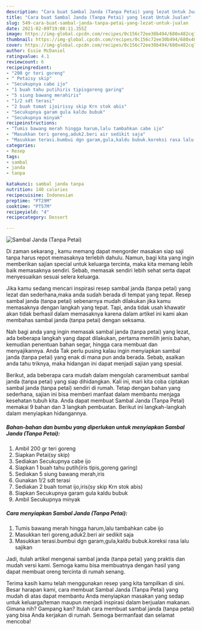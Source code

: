 ```yaml
---
description: "Cara buat Sambal Janda (Tanpa Petai) yang lezat Untuk Jualan"
title: "Cara buat Sambal Janda (Tanpa Petai) yang lezat Untuk Jualan"
slug: 549-cara-buat-sambal-janda-tanpa-petai-yang-lezat-untuk-jualan
date: 2021-02-09T19:08:11.355Z
image: https://img-global.cpcdn.com/recipes/0c156c72ee30b494/680x482cq70/sambal-janda-tanpa-petai-foto-resep-utama.jpg
thumbnail: https://img-global.cpcdn.com/recipes/0c156c72ee30b494/680x482cq70/sambal-janda-tanpa-petai-foto-resep-utama.jpg
cover: https://img-global.cpcdn.com/recipes/0c156c72ee30b494/680x482cq70/sambal-janda-tanpa-petai-foto-resep-utama.jpg
author: Essie McDaniel
ratingvalue: 4.1
reviewcount: 6
recipeingredient:
- "200 gr teri goreng"
- " Petaisy skip"
- "Secukupnya cabe ijo"
- "1 buah tahu putihiris tipisgoreng garing"
- "5 siung bawang merahiris"
- "1/2 sdt terasi"
- "2 buah tomat ijoirissy skip Krn stok abis"
- "Secukupnya garam gula kaldu bubuk"
- "Secukupnya minyak"
recipeinstructions:
- "Tumis bawang merah hingga harum,lalu tambahkan cabe ijo"
- "Masukkan teri goreng,aduk2.beri air sedikit saja"
- "Masukkan terasi.bumbui dgn garam,gula,kaldu bubuk.koreksi rasa lalu sajikan"
categories:
- Resep
tags:
- sambal
- janda
- tanpa

katakunci: sambal janda tanpa 
nutrition: 140 calories
recipecuisine: Indonesian
preptime: "PT29M"
cooktime: "PT57M"
recipeyield: "4"
recipecategory: Dessert

---
```



![Sambal Janda (Tanpa Petai)](https://img-global.cpcdn.com/recipes/0c156c72ee30b494/680x482cq70/sambal-janda-tanpa-petai-foto-resep-utama.jpg)

Di zaman  sekarang , kamu memang dapat mengorder masakan siap saji tanpa harus repot memasaknya terlebih dahulu. Namun, bagi kita yang ingin memberikan sajian special untuk keluarga tercinta, maka kita memang lebih baik memasaknya sendiri. Sebab, memasak sendiri lebih sehat serta dapat menyesuaikan sesuai selera keluarga.

Jika kamu sedang mencari inspirasi resep sambal janda (tanpa petai) yang lezat dan sederhana,maka anda sudah berada di tempat yang tepat. Resep sambal janda (tanpa petai)  sebenarnya mudah dilakukan jika kamu memasaknya dengan langkah yang tepat. Tapi, anda tidak usah khawatir akan tidak berhasil dalam memasaknya 
karena dalam artikel ini kami akan membahas sambal janda (tanpa petai) dengan seksama.  



Nah bagi anda yang ingin memasak sambal janda (tanpa petai) yang lezat, ada beberapa langkah yang dapat dilakukan, pertama memilih jenis bahan, kemudian penentuan bahan segar, hingga cara membuat dan menyajikannya. Anda Tak perlu pusing kalau ingin menyiapkan sambal janda (tanpa petai) yang enak di mana pun anda berada. Sebab, asalkan anda  tahu triknya, maka hidangan ini dapat menjadi sajian yang spesial.

Berikut, ada beberapa cara mudah dalam mengolah caramembuat sambal janda (tanpa petai) yang siap dihidangkan. Kali ini, mari kita coba ciptakan sambal janda (tanpa petai) sendiri di rumah. Tetap dengan bahan yang sederhana, sajian ini bisa memberi manfaat dalam membantu menjaga kesehatan tubuh kita. Anda dapat membuat Sambal Janda (Tanpa Petai) memakai 9 bahan dan 3 langkah pembuatan. Berikut ini langkah-langkah dalam menyiapkan hidangannya.

<!--inarticleads1-->

##### Bahan-bahan dan bumbu yang diperlukan untuk menyiapkan Sambal Janda (Tanpa Petai):

1. Ambil 200 gr teri goreng
1. Siapkan  Petai(sy skip)
1. Sediakan Secukupnya cabe ijo
1. Siapkan 1 buah tahu putih(iris tipis,goreng garing)
1. Sediakan 5 siung bawang merah,iris
1. Gunakan 1/2 sdt terasi
1. Sediakan 2 buah tomat ijo,iris(sy skip Krn stok abis)
1. Siapkan Secukupnya garam gula kaldu bubuk
1. Ambil Secukupnya minyak




<!--inarticleads2-->

##### Cara menyiapkan Sambal Janda (Tanpa Petai):

1. Tumis bawang merah hingga harum,lalu tambahkan cabe ijo
1. Masukkan teri goreng,aduk2.beri air sedikit saja
1. Masukkan terasi.bumbui dgn garam,gula,kaldu bubuk.koreksi rasa lalu sajikan




Jadi, itulah artikel mengenai  sambal janda (tanpa petai)  yang praktis dan mudah versi kami. Semoga kamu bisa membuatnya dengan hasil yang dapat membuat oreng tercinta di rumah senang. 

Terima kasih kamu telah menggunakan resep yang kita tampilkan di sini. Besar harapan kami, cara membuat  Sambal Janda (Tanpa Petai) yang mudah di atas dapat membantu Anda menyiapkan masakan yang sedap untuk keluarga/teman maupun menjadi inspirasi dalam berjualan makanan. Gimana nih? Gampang kan? Itulah cara membuat sambal janda (tanpa petai) yang bisa Anda kerjakan di rumah. Semoga bermanfaat dan selamat mencoba!

